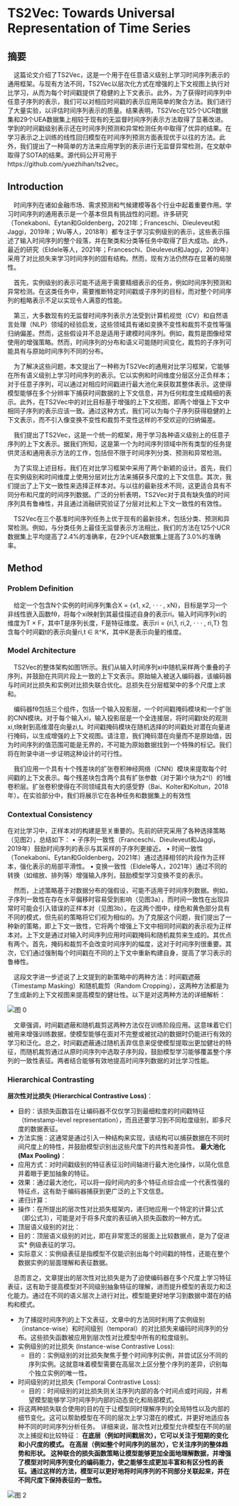 # TS2Vec: Towards Universal Representation of Time Series


## 摘要

&emsp;这篇论文介绍了TS2Vec，这是一个用于在任意语义级别上学习时间序列表示的通用框架。与现有方法不同，TS2Vec以层次化方式在增强的上下文视图上执行对比学习，从而为每个时间戳提供了稳健的上下文表示。此外，为了获得时间序列中任意子序列的表示，我们可以对相应时间戳的表示应用简单的聚合方法。我们进行了大量实验，以评估时间序列表示的质量。结果表明，TS2Vec在125个UCR数据集和29个UEA数据集上相较于现有的无监督时间序列表示方法取得了显著改进。学到的时间戳级别表示还在时间序列预测和异常检测任务中取得了优异的结果。在学习表示之上训练的线性回归模型在时间序列预测方面表现优于以往的方法。此外，我们提出了一种简单的方法来应用学到的表示进行无监督异常检测，在文献中取得了SOTA的结果。源代码公开可用于https://github.com/yuezhihan/ts2vec。


## Introduction

&emsp;时间序列在诸如金融市场、需求预测和气候建模等各个行业中起着重要作用。学习时间序列的通用表示是一个基本但具有挑战性的问题。许多研究（Tonekaboni、Eytan和Goldenberg，2021年；Franceschi、Dieuleveut和Jaggi，2019年；Wu等人，2018年）都专注于学习实例级别的表示，这些表示描述了输入时间序列的整个段落，并在聚类和分类等任务中取得了巨大成功。此外，最近的研究（Eldele等人，2021年；Franceschi、Dieuleveut和Jaggi，2019年）采用了对比损失来学习时间序列的固有结构。然而，现有方法仍然存在显著的局限性。

&emsp;首先，实例级别的表示可能不适用于需要精细表示的任务，例如时间序列预测和异常检测。在这类任务中，需要推断特定时间戳或子序列的目标，而对整个时间序列的粗略表示不足以实现令人满意的性能。

&emsp;第三，大多数现有的无监督时间序列表示方法受到计算机视觉（CV）和自然语言处理（NLP）领域的经验启发，这些领域具有诸如变换不变性和裁剪不变性等强归纳偏差。然而，这些假设并不总是适用于建模时间序列。例如，裁剪是图像经常使用的增强策略。然而，时间序列的分布和语义可能随时间变化，裁剪的子序列可能具有与原始时间序列不同的分布。

&emsp;为了解决这些问题，本文提出了一种称为TS2Vec的通用对比学习框架，它能够在所有语义级别上学习时间序列的表示。它以实例和时间维度分层区分正负样本；对于任意子序列，可以通过对相应时间戳进行最大池化来获取其整体表示。这使得模型能够在多个分辨率下捕获时间数据的上下文信息，并为任何粒度生成精细的表示。此外，在TS2Vec中的对比目标基于增强的上下文视图，即两个增强上下文中相同子序列的表示应该一致。通过这种方式，我们可以为每个子序列获得稳健的上下文表示，而不引入像变换不变性和裁剪不变性这样的不受欢迎的归纳偏差。



&emsp;我们提出了TS2Vec，这是一个统一的框架，用于学习各种语义级别上的任意子序列的上下文表示。据我们所知，这是第一个为时间序列领域中所有类型的任务提供灵活和通用表示方法的工作，包括但不限于时间序列分类、预测和异常检测。

&emsp;为了实现上述目标，我们在对比学习框架中采用了两个新颖的设计。首先，我们在实例级别和时间维度上使用分层对比方法来捕获多尺度的上下文信息。其次，我们提出了上下文一致性来选择正样本对。与以往的最新技术不同，这更适合具有不同分布和尺度的时间序列数据。广泛的分析表明，TS2Vec对于具有缺失值的时间序列具有鲁棒性，并且通过消融研究验证了分层对比和上下文一致性的有效性。

&emsp;TS2Vec在三个基准时间序列任务上优于现有的最新技术，包括分类、预测和异常检测。例如，与分类任务上最佳无监督表示方法相比，我们的方法在125个UCR数据集上平均提高了2.4%的准确率，在29个UEA数据集上提高了3.0%的准确率。



## Method


### Problem Definition


&emsp;给定一个包含N个实例的时间序列集合X = {x1, x2, · · · , xN}，目标是学习一个非线性嵌入函数fθ，将每个xi映射到其最佳描述自身的表示ri。输入时间序列xi的维度为T × F，其中T是序列长度，F是特征维度。表示ri = {ri,1, ri,2, · · · , ri,T} 包含每个时间戳t的表示向量ri,t ∈ ℝ^K，其中K是表示向量的维度。

### Model Architecture


&emsp;TS2Vec的整体架构如图1所示。我们从输入时间序列xi中随机采样两个重叠的子序列，并鼓励在共同片段上一致的上下文表示。原始输入被送入编码器，该编码器与时间对比损失和实例对比损失联合优化。总损失在分层框架中的多个尺度上求和。

&emsp;编码器fθ包括三个组件，包括一个输入投影层，一个时间戳掩码模块和一个扩张的CNN模块。对于每个输入xi，输入投影层是一个全连接层，将时间戳t处的观测xi,t映射到高维潜在向量zi,t。时间戳掩码模块在随机选择的时间戳处对潜在向量进行掩码，以生成增强的上下文视图。请注意，我们掩码潜在向量而不是原始值，因为时间序列的值范围可能是无界的，不可能为原始数据找到一个特殊的标记。我们将在附录中进一步证明这种设计的可行性。


&emsp;我们应用一个具有十个残差块的扩张卷积神经网络（CNN）模块来提取每个时间戳的上下文表示。每个残差块包含两个具有扩张参数（对于第l个块为2^l）的1维卷积层。扩张卷积使得在不同领域具有大的感受野（Bai、Kolter和Koltun，2018年）。在实验部分中，我们将展示它在各种任务和数据集上的有效性

### Contextual Consistency

在对比学习中，正样本对的构建是至关重要的。先前的研究采用了各种选择策略（见图2），总结如下：
• 子序列一致性（Franceschi、Dieuleveut和Jaggi，2019年）鼓励时间序列的表示与其采样的子序列更接近。
• 时间一致性（Tonekaboni、Eytan和Goldenberg，2021年）通过选择相邻的片段作为正样本，强化表示的局部平滑性。
• 变换一致性（Eldele等人，2021年）通过不同的转换（如缩放、排列等）增强输入序列，鼓励模型学习变换不变的表示。

&emsp;然而，上述策略基于对数据分布的强假设，可能不适用于时间序列数据。例如，子序列一致性在存在水平偏移时容易受到影响（见图3a），而时间一致性在出现异常时可能会引入错误的正样本对（见图3b）。在这两个图中，绿色和黄色部分具有不同的模式，但先前的策略将它们视为相似的。为了克服这个问题，我们提出了一种新的策略，即上下文一致性，它将两个增强上下文中相同时间戳的表示视为正样本对。上下文是通过对输入时间序列应用时间戳掩码和随机裁剪来生成的。其优点有两个。首先，掩码和裁剪不会改变时间序列的幅度，这对于时间序列很重要。其次，它们通过强制每个时间戳在不同的上下文中重新构建自身，提高了学习表示的鲁棒性。


&emsp;这段文字进一步述说了上文提到的新策略中的两种方法：时间戳遮蔽（Timestamp Masking）和随机裁剪（Random Cropping），这两种方法都是为了生成新的上下文视图来提高模型的健壮性。以下是对这两种方法的详细解析：


![图 0](../images/61e6dcf750759656bfbcfd3559869ee80639a82d7e3b303fa6da6f1afced02e9.png)  

 
&emsp;文章强调，时间戳遮蔽和随机裁剪这两种方法仅在训练阶段应用。这意味着它们被用来增强训练数据，使模型能够在面对不完整或被扰动的数据时仍能进行有效的学习和泛化。总之，时间戳遮蔽通过随机丢弃信息来促使模型提取出更加健壮的特征，而随机裁剪通过从原时间序列中选取子序列段，鼓励模型学习能够覆盖整个序列的一致性表征。两者结合能够有效地提高时间序列数据的对比学习性能。

### Hierarchical Contrasting


**层次性对比损失 (Hierarchical Contrastive Loss)**：
* 目的：该损失函数旨在让编码器不仅仅学习到最细粒度的时间戳特征（timestamp-level representation），而且还要学习到不同粒度级别，即多尺度的数据表征。
* 方法实施：这通常是通过引入一种结构来实现，该结构可以捕获数据在不同时间尺度上的特性，并鼓励模型识别出这些尺度下的共性和差异性。
**最大池化 (Max Pooling)**：
* 应用方式：对时间戳级别的特征表征沿时间轴进行最大池化操作，以简化信息并着眼于更加抽象的特征。
* 效果：通过最大池化，可以将一段时间内的多个特征点综合成一个代表性强的特征点，这有助于编码器捕获到更广泛的上下文信息。
* 递归计算：
* 操作：在所提出的层次性对比损失框架内，递归地应用一个特定的计算公式（即公式3），可能是对于将多尺度的表征纳入损失函数的一种方式。
* 顶层语义级别的对比：
* 目的：顶层语义级别的对比，即在非常宽泛的层面上比较数据点，是为了促进实* 例级表征的学习。
* 实际意义：实例级表征是指模型不仅能识别出每个时间戳的特性，还能在整个数据实例的层面理解和表征数据。

&emsp;总而言之，文章提出的层次性对比损失是为了迫使编码器在多个尺度上学习特征表征，这有助于提高模型对不同级别抽象特征的理解，进而提升模型的表现力和泛化能力。通过在不同的语义层次上进行对比，模型能更好地学习到数据中潜在的结构和模式。

* 为了捕捉时间序列的上下文表征，文章中的方法同时利用了实例级别（instance-wise）和时间级别（temporal）的对比损失来编码时间序列的分布。这些损失函数被应用到层次性对比模型中所有的粒度级别。
* 实例级别的对比损失 (Instance-wise Contrastive Loss):
  * 目的：实例级别的对比损失聚焦于整个时间序列实例，并尝试区分不同的序列实例。这就意味着模型需要在高层次上区分整个序列的差异，识别每个独立实例的唯一性。
* 时间级别的对比损失 (Temporal Contrastive Loss):
  * 目的：时间级别的对比损失则关注序列内部的各个时间点或时间段，并希望模型能够学习时间序列内部的动态变化和局部模式。
* 将这两种损失联合使用的目的在于让模型同时理解序列的全局特性以及内部的细节变化。这可以帮助模型在不同的层次上学习潜在的模式，并更好地适应各种不同的时间序列分析任务。
详细来说，层次性对比模型允许模型在不同的层次上捕捉和比较特征：
**在底层（例如时间戳层次），它可以关注于短期的变化和小尺度的模式。
在高层（例如整个时间序列的层次），它关注序列的整体趋势和形状。
这种联合的损失函数策略让模型能够更加全面地理解数据，并增强了模型对时间序列变化的编码能力，使之能够生成更加丰富和有区分性的表征。通过这样的方法，模型可以更好地将时间序列的不同部分关联起来，并在不同尺度下保持表征的一致性。**


![图 2](../images/7af328217d874407e4e395f357fd2776c79c2e07d55ffe1dd4fd0c8254f53baf.png)  





